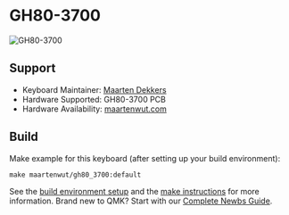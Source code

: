 # GH80-3700

![GH80-3700](https://i.imgur.com/xMCzb8v.jpg)

## Support
* Keyboard Maintainer: [Maarten Dekkers](https://github.com/maartenwut)
* Hardware Supported: GH80-3700 PCB
* Hardware Availability: [maartenwut.com](https://maartenwut.com/product/gh80-3700-numpad-pcb/)

## Build
Make example for this keyboard (after setting up your build environment):

    make maartenwut/gh80_3700:default

See the [build environment setup](https://docs.qmk.fm/#/getting_started_build_tools) and the [make instructions](https://docs.qmk.fm/#/getting_started_make_guide) for more information. Brand new to QMK? Start with our [Complete Newbs Guide](https://docs.qmk.fm/#/newbs).